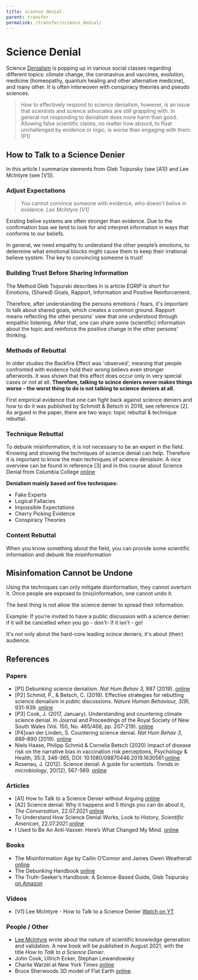 ```yaml
---
title: science denial
parent: transfer
permalink: /transfer/science_denial/
---
```



# Science Denial

Science [Denialism](https://en.wikipedia.org/wiki/Denialism) is popping up in various social classes regarding different topics: climate change, the coronavirus and vaccines, evolution, medicine (homeopathy, quantum healing and other alternative medicine), and many other. It is often interwoven with conspiracy theories and pseudo sciences.

> How to effectively respond to science denialism, however, is an issue that scientists and science advocates are still grappling with. In general not responding to denialism does more harm than good. Allowing false scientific claims, no matter how absurd, to float unchallenged by evidence or logic, is worse than engaging with them. [P1]


## How to Talk to a Science Denier

In this article I summarize stements from Gleb Tsipursky (see \[A1]) and Lee McIntyre (see \[V1]).


### Adjust Expectations

> You cannot convince someone with evidence, who doesn't belive in evidence. *Lee McIntyre \[V1]*

Existing belive systems are often stronger than evidence. Due to the confirmation bias we tend to look for and interpret information in ways that conforms to our beliefs.

In general, we need empathy to understand the other people’s emotions, to determine what emotional blocks might cause them to keep their irrational believe system.
The key to convincing someone is trust!

### Building Trust Before Sharing Information

The Method Gleb Tsipurski describes in is article *EGRIP* is short for Emotions, (Shared) Goals, Rapport, Information and Positive Reinforcement.

Therefore, after understanding the persons emotions / fears, it's important to talk about shared goals, which creates a common ground. Rapport means reflecting the other persons' view that one understood through empathic listening. After that, one can share some (scientific) information about the topic and reinforce the positive change in the other persons' thinking.


### Methods of Rebuttal

In older studies the Backfire Effect was 'observed', meaning that people confronted with evidence hold their wrong believs even stronger afterwords. It was shown that this effect does occur only in very special cases or not at all. **Therefore, talking to scince deniers never makes things worse - the worst thing to do is not talking to science deniers at all.**

First empirical evidence that one can fight back against science deniers and how to do it was published by Schmidt & Betsch in 2019, see reference \[2].
As argued in the paper, there are two ways: topic rebuttal & technique rebuttal.

### Technique Rebuttal
To debunk misinformation, it is not necessary to be an expert in the field. Knowing and showing the techniques of science denial can help.
Therefore it is important to know the main techniques of science denialsim. A nice overview can be found in reference \[3] and in this course about Science Denial from Columbia College [online](https://columbiacollege-ca.libguides.com/c.php?g=718457&p=5130008)

**Denialism mainly based onf five techniques:**

* Fake Experts
* Logical Fallacies
* Impossible Expectations
* Cherry Picking Evidence
* Conspiracy Theories


### Content Rebuttal

When you know something about the field, you can provide some scientific information and debunk the misinformation


## Misinfomation Cannot be Undone

Using the techniques can only mitigate disinformation, they cannot overturn it. Once people are exposed to (mis)information, one cannot undo it.

The best thing is not allow the science denier to spread their information.

Example: If you're invited to have a public discussion with a science denier: if it will be cancelled when you go - don't- if it isn't - go!

It's not only about the hard-core leading scince deniers, it's about (their) audience.


## References

### Papers
* \[P1] Debunking science denialism. *Nat Hum Behav 3,* 887 (2019). [online](https://doi.org/10.1038/s41562-019-0746-8)
* \[P2] Schmid, P., & Betsch, C. (2019). Effective strategies for rebutting science denialism in public discussions. *Nature Human Behaviour, 3(9),* 931-939.
[online](https://www.nature.com/articles/s41562-019-0632-4)
* \[P3] Cook, J. (2017, January). Understanding and countering climate science denial. In Journal and Proceedings of the Royal Society of New South Wales (Vol. 150, No. 465/466, pp. 207-219). [online](https://www.royalsoc.org.au/images/pdf/journal/150-2-Cook.pdf)
* \[P4]van der Linden, S. Countering science denial. *Nat Hum Behav 3*, 889–890 (2019). [online](https://doi.org/10.1038/s41562-019-0631-5)
* Niels Haase, Philipp Schmid & Cornelia Betsch (2020) Impact of disease risk on the narrative bias in vaccination risk perceptions, Psychology & Health, 35:3, 346-365, DOI: 10.1080/08870446.2019.1630561 [online](https://www.tandfonline.com/doi/full/10.1080/08870446.2019.1630561)
* Rosenau, J. (2012). Science denial: A guide for scientists. *Trends in microbiology*, 20(12), 567-569. [online](https://doi.org/10.1016/j.tim.2012.10.002)

### Articles
* \[A1] How to Talk to a Science Denier without Arguing [online](https://blogs.scientificamerican.com/observations/how-to-talk-to-a-science-denier-without-arguing/)
* \[A2] Science denial: Why it happens and 5 things you can do about it, *The Conversation*, 22.07.2021 [online](https://theconversation.com/science-denial-why-it-happens-and-5-things-you-can-do-about-it-161713)
* To Understand How Science Denial Works, Look to History, *Scientific American*, 22.07.2021 [online](https://www.scientificamerican.com/article/to-understand-how-science-denial-works-look-to-history/)
* I Used to Be An Anti-Vaxxer. Here’s What Changed My Mind. [online](https://www.self.com/story/from-anti-to-pro-vaccine)

### Books
* The Misinformation Age by Cailin O’Connor and James Owen Weatherall [online](https://yalebooks.yale.edu/book/9780300234015/misinformation-age)
* The Debunking Handbook [online](https://skepticalscience.com/debunking-handbook-2020-downloads-translations.html)
* The Truth-Seeker’s Handbook: A Science-Based Guide, Gleb Tsipursky [on Amazon](https://www.amazon.com/gp/product/B078429WCF)

### Videos
* \[V1] Lee McIntyre - How to Talk to a Science Denier [Watch on YT](https://youtu.be/hgngoSqGqQ4)

### People / Other
* [Lee McIntyre](https://en.wikipedia.org/wiki/Lee_McIntyre) wrote about the nature of scientific knowledge generation and validation. A new book will be published in August 2021, with the title *How to Talk to a Science Denier*.
* John Cook, Ullrich Ecker, Stephan Lewandowsky
* Charlie Warzel at New York Times [online](https://www.nytimes.com/by/charlie-warzel)
* Bruce Sherwoods 3D model of Flat Earth [online](https://brucesherwood.net/?p=420).
